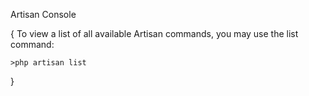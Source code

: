 Artisan Console

{
    To view a list of all available Artisan commands, you may use the list command:

    >php artisan list

    
}
